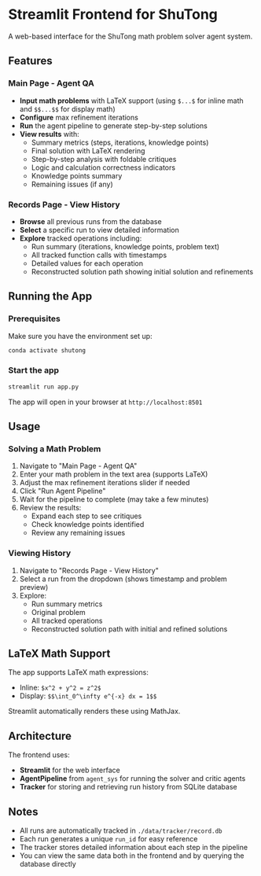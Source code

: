 # Streamlit Frontend for ShuTong

A web-based interface for the ShuTong math problem solver agent system.

## Features

### Main Page - Agent QA
- **Input math problems** with LaTeX support (using `$...$` for inline math and `$$...$$` for display math)
- **Configure** max refinement iterations
- **Run** the agent pipeline to generate step-by-step solutions
- **View results** with:
  - Summary metrics (steps, iterations, knowledge points)
  - Final solution with LaTeX rendering
  - Step-by-step analysis with foldable critiques
  - Logic and calculation correctness indicators
  - Knowledge points summary
  - Remaining issues (if any)

### Records Page - View History
- **Browse** all previous runs from the database
- **Select** a specific run to view detailed information
- **Explore** tracked operations including:
  - Run summary (iterations, knowledge points, problem text)
  - All tracked function calls with timestamps
  - Detailed values for each operation
  - Reconstructed solution path showing initial solution and refinements

## Running the App

### Prerequisites
Make sure you have the environment set up:
```bash
conda activate shutong
```

### Start the app
```bash
streamlit run app.py
```

The app will open in your browser at `http://localhost:8501`

## Usage

### Solving a Math Problem
1. Navigate to "Main Page - Agent QA"
2. Enter your math problem in the text area (supports LaTeX)
3. Adjust the max refinement iterations slider if needed
4. Click "Run Agent Pipeline"
5. Wait for the pipeline to complete (may take a few minutes)
6. Review the results:
   - Expand each step to see critiques
   - Check knowledge points identified
   - Review any remaining issues

### Viewing History
1. Navigate to "Records Page - View History"
2. Select a run from the dropdown (shows timestamp and problem preview)
3. Explore:
   - Run summary metrics
   - Original problem
   - All tracked operations
   - Reconstructed solution path with initial and refined solutions

## LaTeX Math Support

The app supports LaTeX math expressions:
- Inline: `$x^2 + y^2 = z^2$`
- Display: `$$\int_0^\infty e^{-x} dx = 1$$`

Streamlit automatically renders these using MathJax.

## Architecture

The frontend uses:
- **Streamlit** for the web interface
- **AgentPipeline** from `agent_sys` for running the solver and critic agents
- **Tracker** for storing and retrieving run history from SQLite database

## Notes

- All runs are automatically tracked in `./data/tracker/record.db`
- Each run generates a unique `run_id` for easy reference
- The tracker stores detailed information about each step in the pipeline
- You can view the same data both in the frontend and by querying the database directly
